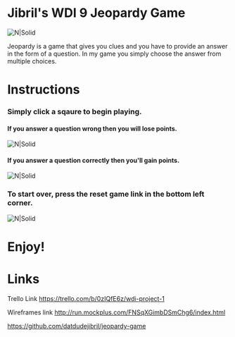 # Jibril's WDI 9 Jeopardy Game

![N|Solid](http://jibrilsulaiman.com/wp-content/uploads/2017/03/game.png)

Jeopardy is a game that gives you clues and you have to provide an answer in the form of a question.  In my game you simply choose the answer from multiple choices.
# Instructions

### Simply click a sqaure to begin playing.



#### If you answer a question wrong then you will lose points.
![N|Solid](http://jibrilsulaiman.com/wp-content/uploads/2017/03/game-5.png)

#### If you answer a question correctly then you'll gain points.
![N|Solid](http://jibrilsulaiman.com/wp-content/uploads/2017/03/game-3.png)
### To start over, press the reset game link in the bottom left corner.
![N|Solid](http://jibrilsulaiman.com/wp-content/uploads/2017/03/game-6.png)

# Enjoy!


# Links

Trello Link
https://trello.com/b/0zIQfE6z/wdi-project-1

Wireframes link
http://run.mockplus.com/FNSqXGimbDSmChg6/index.html

https://github.com/datdudejibril/jeopardy-game
